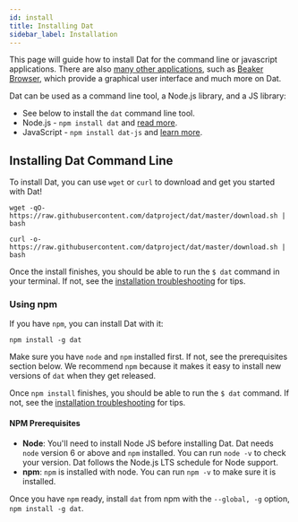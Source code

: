 ```yaml
---
id: install
title: Installing Dat
sidebar_label: Installation
---
```


This page will guide how to install Dat for the command line or javascript applications. There are also [many other applications](https://dat.land/apps), such as [Beaker Browser](https://beakerbrowser.com), which provide a graphical user interface and much more on Dat. 

Dat can be used as a command line tool, a Node.js library, and a JS library:

* See below to install the `dat` command line tool.
* Node.js - `npm install dat` and [read more](https://github.com/datproject/dat-node).
* JavaScript - `npm install dat-js` and [learn more](https://github.com/datproject/dat-js).


## Installing Dat Command Line

To install Dat, you can use `wget` or `curl` to download and get you started with Dat!

```
wget -qO- https://raw.githubusercontent.com/datproject/dat/master/download.sh | bash
```


```
curl -o- https://raw.githubusercontent.com/datproject/dat/master/download.sh | bash
```

Once the install finishes, you should be able to run the `$ dat` command in your terminal. If not, see the [installation troubleshooting](docs/troubleshooting#installation-troubleshooting) for tips.

### Using npm

If you have `npm`, you can install Dat with it:

```
npm install -g dat
```

Make sure you have `node` and `npm` installed first. If not, see the prerequisites section below. We recommend `npm` because it makes it easy to install new versions of `dat` when they get released.

Once `npm install` finishes, you should be able to run the `$ dat` command. If not, see the [installation troubleshooting](docs/troubleshooting#installation-troubleshooting) for tips.

#### NPM Prerequisites

* **Node**: You'll need to install Node JS before installing Dat. Dat needs `node` version 6 or above and `npm` installed. You can run `node -v` to check your version. Dat follows the Node.js LTS schedule for Node support.
* **npm**: `npm` is installed with node. You can run `npm -v` to make sure it is installed.

Once you have `npm` ready, install `dat` from npm with the `--global, -g` option, `npm install -g dat`.

